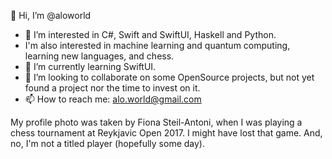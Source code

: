 👋 Hi, I’m @aloworld

- 👀 I’m interested in C#, Swift and SwiftUI, Haskell and Python. 
-    I'm also interested in machine learning and quantum computing, learning new languages, and chess.
- 🌱 I’m currently learning SwiftUI.
- 💞️ I’m looking to collaborate on some OpenSource projects, but not yet found a project nor the time to invest on it.
- 📫 How to reach me: alo.world@gmail.com

My profile photo was taken by Fiona Steil-Antoni, when I was playing a chess tournament at Reykjavic Open 2017. I might have lost that game. And, no, I'm not a titled player (hopefully some day).
<!---
aloworld/aloworld is a ✨ special ✨ repository because its `README.md` (this file) appears on your GitHub profile.
You can click the Preview link to take a look at your changes.
--->
